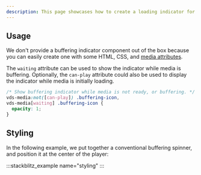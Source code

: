 ```yaml
---
description: This page showcases how to create a loading indicator for when media has paused due to a lack of data.
---
```


## Usage

We don't provide a buffering indicator component out of the box because you can easily create one with
some HTML, CSS, and [media attributes](../../../getting-started/styling.md#media-attributes).

The `waiting` attribute can be used to show the indicator while media is buffering.
Optionally, the `can-play` attribute could also be used to display the indicator while
media is initially loading.

```css copy
/* Show buffering indicator while media is not ready, or buffering. */
vds-media:not([can-play]) .buffering-icon,
vds-media[waiting] .buffering-icon {
  opacity: 1;
}
```

## Styling

In the following example, we put together a conventional buffering spinner, and position it at the
center of the player:

:::stackblitz_example name="styling"
:::
